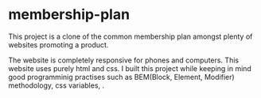# membership-plan
This project is a clone of the common membership plan amongst plenty of websites promoting a product.

The website is completely responsive for phones and computers. 
This website uses purely html and css. I built this project while keeping in mind good programminig practises such as BEM(Block, Element, Modifier) methodology, css variables, .

